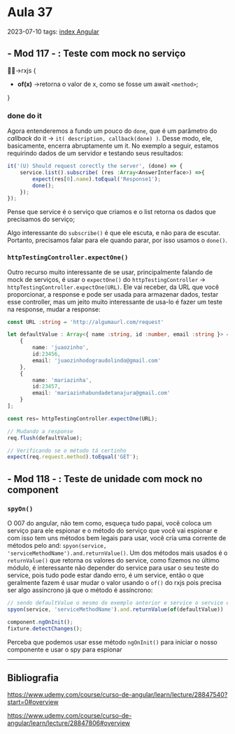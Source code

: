 # Aula 37
2023-07-10
tags: [index Angular](../index%20Angular.md)

## - Mod 117 - : Teste com mock no serviço

🏴‍☠→rxjs {

 * **of(x)** →retorna o valor de x, como se fosse um await `<method>`;

}

### done do it

Agora entenderemos a fundo um pouco do `done`, que é um parâmetro do *callback* do it → `it( description, callback(done) )`. Desse modo, ele, basicamente, encerra abruptamente um it. No exemplo a seguir, estamos requirindo dados de um servidor e testando seus resultados:

~~~ts
it('(U) Should request corectly the server', (done) => {
	service.list().subscribe( (res :Array<AnswerInterface>) =>{
		expect(res[0].name).toEqual('Response1');
		done();
	});
});
~~~

Pense que service é o serviço que criamos e o list retorna os dados que precisamos do serviço;

Algo interessante do `subscribe()` é que ele escuta, e não para de escutar. Portanto, precisamos falar para ele quando parar, por isso usamos o `done()`.

### `httpTestingController.expectOne()`

Outro recurso muito interessante de se usar, principalmente falando de mock de serviços, é usar o `expectOne()` do `httpTestingController` → `httpTestingController.expectOne(URL)`. Ele vai receber, da URL que você proporcionar, a response e pode ser usada para armazenar dados, testar esse controller, mas um jeito muito interessante de usa-lo é fazer um teste na response, mudar a response:

~~~ts
const URL :string = 'http://algumaurl.com/request'

let defaultValue : Array<{ name :string, id :number, email :string }> = [ 
	{ 
		name: 'juaozinho', 
		id:23456, 
		email: 'juaozinhodograudolindo@gmail.com' 
	},
	{ 
		name: 'mariazinha', 
		id:23457, 
		email: 'mariazinhabundadetanajura@gmail.com' 
	} 
];

const res= httpTestingController.expectOne(URL);

// Mudando a response
req.flush(defaultValue);

// Verificando se o método tá certinho
expect(req.request.method).toEqual('GET');
~~~

## - Mod 118 - : Teste de unidade com mock no component

### `spyOn()`

O 007 do angular, não tem como, esqueça tudo papai, você coloca um serviço para ele espionar e o método do serviço que você vai espionar e com isso tem uns métodos bem legais para usar, você cria uma corrente de métodos pelo and: `spyon(service, 'serviceMethodName').and.returnValue()`.
Um dos métodos mais usados é o `returnValue()` que retorna os valores do service, como fizemos no último módulo, é interessante não depender do service para usar o seu teste do service, pois tudo pode estar dando erro, é um service, então o que geralmente fazem é usar mudar o valor usando o `of()` do rxjs pois precisa ser algo assíncrono já que o método é assíncrono:

~~~ts
// sendo defaultValue o mesmo do exemplo anterior e service o service em questão
spyon(service, 'serviceMethodName').and.returnValue(of(defaultValue))

component.ngOnInit();
fixture.detectChanges();
~~~ 

Perceba que podemos usar esse método `ngOnInit()` para iniciar o nosso componente e usar o spy para espionar 

-----------------------------------------------
## Bibliografia

https://www.udemy.com/course/curso-de-angular/learn/lecture/28847540?start=0#overview

https://www.udemy.com/course/curso-de-angular/learn/lecture/28847806#overview
